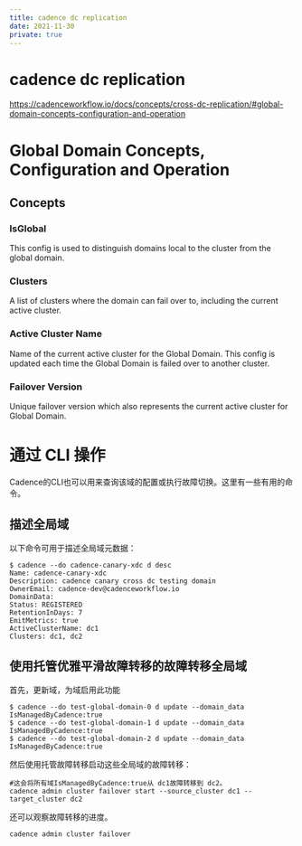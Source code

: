 ```yaml
---
title: cadence dc replication
date: 2021-11-30
private: true
---
```

# cadence dc replication
https://cadenceworkflow.io/docs/concepts/cross-dc-replication/#global-domain-concepts-configuration-and-operation

# Global Domain Concepts, Configuration and Operation
## Concepts
### IsGlobal
This config is used to distinguish domains local to the cluster from the global domain. 

### Clusters
A list of clusters where the domain can fail over to, including the current active cluster. 

### Active Cluster Name
Name of the current active cluster for the Global Domain. This config is updated each time the Global Domain is failed over to another cluster.

### Failover Version
Unique failover version which also represents the current active cluster for Global Domain. 

# 通过 CLI 操作
Cadence的CLI也可以用来查询该域的配置或执行故障切换。这里有一些有用的命令。

## 描述全局域
以下命令可用于描述全局域元数据：

    $ cadence --do cadence-canary-xdc d desc
    Name: cadence-canary-xdc
    Description: cadence canary cross dc testing domain
    OwnerEmail: cadence-dev@cadenceworkflow.io
    DomainData:
    Status: REGISTERED
    RetentionInDays: 7
    EmitMetrics: true
    ActiveClusterName: dc1
    Clusters: dc1, dc2
    
## 使用托管优雅平滑故障转移的故障转移全局域
首先，更新域，为域启用此功能

    $ cadence --do test-global-domain-0 d update --domain_data IsManagedByCadence:true
    $ cadence --do test-global-domain-1 d update --domain_data IsManagedByCadence:true
    $ cadence --do test-global-domain-2 d update --domain_data IsManagedByCadence:true
 
    
然后使用托管故障转移启动这些全局域的故障转移：

    #这会将所有域IsManagedByCadence:true从 dc1故障转移到 dc2。
    cadence admin cluster failover start --source_cluster dc1 --target_cluster dc2

还可以观察故障转移的进度。

    cadence admin cluster failover
